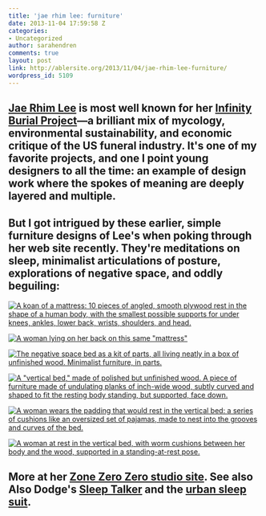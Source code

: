 ```yaml
---
title: 'jae rhim lee: furniture'
date: 2013-11-04 17:59:58 Z
categories:
- Uncategorized
author: sarahendren
comments: true
layout: post
link: http://ablersite.org/2013/11/04/jae-rhim-lee-furniture/
wordpress_id: 5109
---
```


## [Jae Rhim Lee](http://zonezerozerostudio.com/) is most well known for her [Infinity Burial Project](http://infinityburialproject.com/)—a brilliant mix of mycology, environmental sustainability, and economic critique of the US funeral industry. It's one of my favorite projects, and one I point young designers to all the time: an example of design work where the spokes of meaning are deeply layered and multiple.




## But I got intrigued by these earlier, simple furniture designs of Lee's when poking through her web site recently. They're meditations on sleep, minimalist articulations of posture, explorations of negative space, and oddly beguiling:


[![A koan of a mattress: 10 pieces of angled, smooth plywood rest in the shape of a human body, with the smallest possible supports for under knees, ankles, lower back, wrists, shoulders, and head.](http://ablersite.files.wordpress.com/2013/11/3-negative-space-bed-pieces-spread-out.jpg)](http://ablersite.files.wordpress.com/2013/11/3-negative-space-bed-pieces-spread-out.jpg)

[![A woman lying on her back on this same "mattress"](http://ablersite.files.wordpress.com/2013/11/4-negative-space-bed-in-use.jpg)](http://ablersite.files.wordpress.com/2013/11/4-negative-space-bed-in-use.jpg)



[![The negative space bed as a kit of parts, all living neatly in a box of unfinished wood. Minimalist furniture, in parts.](http://ablersite.files.wordpress.com/2013/11/furniture-set-4-box.jpg)](http://ablersite.files.wordpress.com/2013/11/furniture-set-4-box.jpg)

[![A "vertical bed," made of polished but unfinished wood. A piece of furniture made of undulating planks of inch-wide wood, subtly curved and shaped to fit the resting body standing, but supported, face down.](http://ablersite.files.wordpress.com/2013/11/1-vertical-bed-1.jpg)](http://ablersite.files.wordpress.com/2013/11/1-vertical-bed-1.jpg)

[![A woman wears the padding that would rest in the vertical bed: a series of cushions like an oversized set of pajamas, made to nest into the grooves and curves of the bed.](http://ablersite.files.wordpress.com/2013/11/2-vertical-bed.jpg)](http://ablersite.files.wordpress.com/2013/11/2-vertical-bed.jpg)

[![A woman at rest in the vertical bed, with worm cushions between her body and the wood, supported in a standing-at-rest pose.](http://ablersite.files.wordpress.com/2013/11/3-vertical-bed.jpg)](http://ablersite.files.wordpress.com/2013/11/3-vertical-bed.jpg)


## More at her [Zone Zero Zero studio site](http://zonezerozerostudio.com/). See also Also Dodge's [Sleep Talker](http://ablersite.org/2010/09/03/alex-dodges-sleep-talker/) and the [urban sleep suit](http://ablersite.org/2010/02/27/re-blog-sleep-suit-for-urban-power-nappers/).

